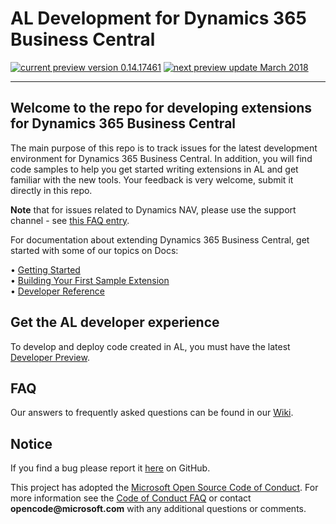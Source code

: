 ﻿
# AL Development for Dynamics 365 Business Central
 <!-- [![Released version](https://img.shields.io/badge/Release_version-0.12.15355-green.svg?style=flat-square)](https://mbs.microsoft.com/partnersource/global/deployment/downloads/product-releases/msdnav2018download) -->
 [![current preview version 0.14.17461](https://img.shields.io/badge/Current_Preview_Version-0.14.17461-orange.svg?style=flat-square)](https://github.com/Microsoft/AL/milestone/14) [![next preview update March 2018](https://img.shields.io/badge/Next_Preview_Update-March_2018-blue.svg?style=flat-square)](https://github.com/Microsoft/AL/milestone/15)

---

## Welcome to the repo for developing extensions for Dynamics 365 Business Central
The main purpose of this repo is to track issues for the latest development environment for Dynamics 365 Business Central. In addition, you will find code samples to help you get started writing extensions in AL and get familiar with the new tools. Your feedback is very welcome, submit it directly in this repo.

**Note** that for issues related to Dynamics NAV, please use the support channel - see [this FAQ entry](https://github.com/Microsoft/AL/wiki/Frequently-Asked-Questions#nav-2018-issues).

For documentation about extending Dynamics 365 Business Central, get started with some of our topics on Docs: 

•	[Getting Started](https://docs.microsoft.com/en-us/dynamics-nav/developer/devenv-get-started)   
•	[Building Your First Sample Extension](https://docs.microsoft.com/en-us/dynamics-nav/developer/devenv-extension-example)  
•	[Developer Reference](https://docs.microsoft.com/en-us/dynamics-nav/)  

## Get the AL developer experience
To develop and deploy code created in AL, you must have the latest [Developer Preview](https://aka.ms/navdeveloperpreview).

## FAQ
Our answers to frequently asked questions can be found in our [Wiki](https://github.com/Microsoft/AL/wiki/Frequently-Asked-Questions).

## Notice
If you find a bug please report it [here](https://github.com/Microsoft/AL/issues/new) on GitHub.

This project has adopted the [Microsoft Open Source Code of Conduct](https://opensource.microsoft.com/codeofconduct/). For more information see the [Code of Conduct FAQ](https://opensource.microsoft.com/codeofconduct/faq/) or contact __opencode@microsoft.com__ with any additional questions or comments.
